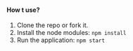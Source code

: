 #### How t use?

1. Clone the repo or fork it.
2. Install the node modules: `npm install`
3. Run the application: `npm start`

